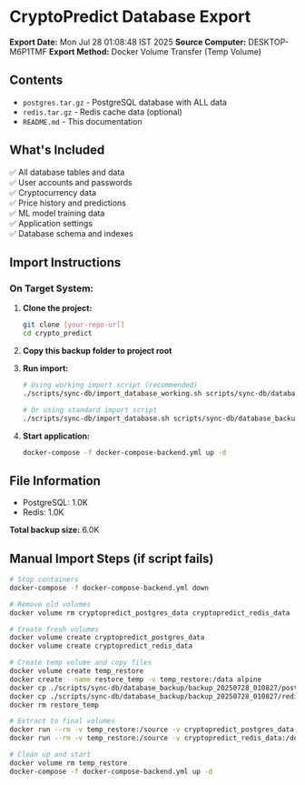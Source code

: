# CryptoPredict Database Export

**Export Date:** Mon Jul 28 01:08:48 IST 2025
**Source Computer:** DESKTOP-M6P1TMF
**Export Method:** Docker Volume Transfer (Temp Volume)

## Contents

- `postgres.tar.gz` - PostgreSQL database with ALL data
- `redis.tar.gz` - Redis cache data (optional)
- `README.md` - This documentation

## What's Included

✅ All database tables and data  
✅ User accounts and passwords  
✅ Cryptocurrency data  
✅ Price history and predictions  
✅ ML model training data  
✅ Application settings  
✅ Database schema and indexes  

## Import Instructions

### On Target System:

1. **Clone the project:**
   ```bash
   git clone [your-repo-url]
   cd crypto_predict
   ```

2. **Copy this backup folder to project root**

3. **Run import:**
   ```bash
   # Using working import script (recommended)
   ./scripts/sync-db/import_database_working.sh scripts/sync-db/database_backup/backup_20250728_010827
   
   # Or using standard import script
   ./scripts/sync-db/import_database.sh scripts/sync-db/database_backup/backup_20250728_010827
   ```

4. **Start application:**
   ```bash
   docker-compose -f docker-compose-backend.yml up -d
   ```

## File Information

- PostgreSQL: 1.0K
- Redis: 1.0K

**Total backup size:** 6.0K

## Manual Import Steps (if script fails)

```bash
# Stop containers
docker-compose -f docker-compose-backend.yml down

# Remove old volumes
docker volume rm cryptopredict_postgres_data cryptopredict_redis_data

# Create fresh volumes
docker volume create cryptopredict_postgres_data
docker volume create cryptopredict_redis_data

# Create temp volume and copy files
docker volume create temp_restore
docker create --name restore_temp -v temp_restore:/data alpine
docker cp ./scripts/sync-db/database_backup/backup_20250728_010827/postgres.tar.gz restore_temp:/data/
docker cp ./scripts/sync-db/database_backup/backup_20250728_010827/redis.tar.gz restore_temp:/data/
docker rm restore_temp

# Extract to final volumes
docker run --rm -v temp_restore:/source -v cryptopredict_postgres_data:/dest alpine sh -c 'cd /dest && tar xzf /source/postgres.tar.gz'
docker run --rm -v temp_restore:/source -v cryptopredict_redis_data:/dest alpine sh -c 'cd /dest && tar xzf /source/redis.tar.gz'

# Clean up and start
docker volume rm temp_restore
docker-compose -f docker-compose-backend.yml up -d
```
